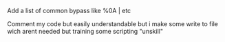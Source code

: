 Add a list of common bypass like %0A | etc


Comment my code but easily understandable but i make some write to file wich arent needed but training some scripting "unskill"
